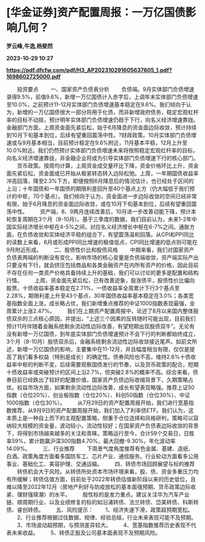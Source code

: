 # [华金证券]资产配置周报：一万亿国债影响几何？
**罗云峰,牛逸,杨斐然**

**2023-10-29 10:27**

**https://pdf.dfcfw.com/pdf/H3_AP202310291605637605_1.pdf?1698602725000.pdf**

　　投资要点 　　一、国家资产负债表分析 　　负债端。9月实体部门负债增速录得9.5%，前值9.6%，新增一万亿国债计入赤字后，上调年末实体部门负债增速至10.0%，之前预计11-12月实体部门负债增速基本稳定在9.6%。我们倾向于认为，新增的一万亿国债很大一部分将用于化债，而非新增政府债务，稳定宏观杠杆率的目标不动摇，预计明年实体部门负债增速仍趋于下行，向名义经济增速靠拢。金融部门方面，上周资金面先紧后松，始于6月降息的资金面边际收敛，预计持续到10月下旬基本到位，后续有望重回震荡中性。?财政政策。10月实体部门负债增速或与9月基本相当，目前预计稳定在9.6%附近，11月基本平稳，12月上升至10.0%附近。我们仍然预计实体部门负债增速未来将按照稳定宏观杠杆率的目标，向名义经济增速靠拢，非金融企业将成为引导实体部门负债增速下行的核心部门。 　　货币政策。按周均计算，上周资金成交量环比下降，资金价格环比上升，资金面先紧后松，资金面或已开始从极紧转态转入边际松弛。上周，一年期国债收益率冲高回落，降至2.3%下方，即便按照6月降息后的情况估计，也已经处于区间的上沿；十年国债和一年国债的期限利差回升至40个基点上方（仍大幅低于我们预计的中枢，70个基点）。我们倾向于认为，资金面进一步边际收敛的空间已经非常有限，始于6月降息的资金面边际收敛，或在10月下旬基本到位，后续有望重回震荡中性。 　　资产端，8、9两月连续改善后，10月进一步改善动能下降，预计本轮恢复周期在3个月（8-10月）。基于三季度的数据，我们目前认为，未来1-2年中国实际经济增长中枢在4-5%之间，对应名义经济增长中枢在6-7%之间。通胀方面，在负债收敛和实体经济平稳的组合下，有望震荡温和回落。从CPI和PPI同比的读数上来看，6月或形成PPI同比增速的极值低点，CPI同比增速的低点则可能在9月附近形成。 　　二、股债性价比和股债风格 　　中期来看，我们对国家资产负债表两端的判断没有变化，影响市场的核心变量是负债端收敛，资产端实际产出只要没有下行，就会挤压包括商品和各类金融资产在内所有资产的价格，因此目前不存在任何一类资产价格具备持续上升的基础，我们可以讨论的更多是配置和结构行情。 　　上周，资金面先紧后松，已有改善迹象，股涨债平，股债性价比偏向股票。十债收益率基本稳定在2.71%，一债收益率全周累计下行3个基点至2.28%，期限利差上升至43个基点，30年国债收益率基本稳定在3.0%；各类宽基指数全面上涨，成长略占优，我们新增重点推荐的中证1000指数表现最强，全周累计上涨2.47%。 　　我们在上期资产配置周报中，论述了8月以来国内整体股债双杀的三点核心原因，并提出，“上述三个因素的反转随时可能出现，目前我们预计11月伴随着金融系统剩余流动性边际改善，有望短期出现股债双牛”。无论有没有新增一万亿国债，到年底实体部门负债增速预计不会下行的判断都始终成立，3个月（8-10月）股债双杀后，金融系统剩余流动性边际收敛接近尾声。如前文所述，新增一万亿国债的影响，主要集中在11-12月，并且幅度相当有限，仅仅是提高了我们看多权益（特别是成长）的确定性。债券风险也不高，维持2.6%十债收益率中枢的判断不变，后续需要观察国债发行的节奏，以及货币政策的配合，短期十债收益率或突破预计的区间上沿2.7%，但突破2.8%的概率不高。综合来看，债券目前已经跌出了较好的配置价值，国家资产负债边际收缩背景下，久期策略占优。权益市场方面，如果剩余流动性边际改善，成长有望表现略强。推荐上证50指数（仓位20%）、创业板指数（仓位20%）、科创50指数（仓位30%）、中证1000指数（仓位30%）。 　　从7月29日的资产配置周报开始，我们进行宽基指数推荐，从9月9日的资产配置周报开始，我们加入了利率债ETF。我们认为，这本质上是一种自上而下的主观配置策略，侧重于仓位选择和风格研判，策略可以容纳较大规模的资金量，波动较小，流动性较好；在国家资产负债表边际收敛的背景下，将得到市场越来越多的关注和青睐。策略运行至今，合计59个交易日，日胜率59%，累计跑赢沪深300指数4.70%，最大回撤-9.30%，年化波动率14.09%。 　　三、行业推荐 　　下周景气度角度推荐有色金属、基建、造纸、白酒。政策角度方面看多国防军工、芯片产业、通信服务。行业轮动方面看多公用事业、基础化工、美容护理、交通运输。 　　四、转债市场回顾展望与标的推荐 　　转债机会大于风险。从转债所处资本市场环境来看，股、债、资金多重压力均有所缓解；转债估值方面，目前处于2022年转债估值新阶段以来的历史低位，且难以降至2022年12月（房地产利好与防疫放松的基本面强预期、货币政策边际收紧、理财强赎潮）的水平。 　　股性标的是发力重点。建议关注华为汽车产业链、顺周期行业、以及业绩修复的标的如沿浦转债、法兰转债、岱美转债、科斯转债、睿创转债。 　　五、风险提示： 　　1、经济失速下滑，政策超预期宽松。 　　2、行业推荐根据过往数据、规律、经验总结，行业未来表现可能不及预期。 　　3、市场波动超预期，与预测差异较大。 　　4、宽基指数推荐历史表现不代表未来收益。 　　5、转债正股及公司基本面表现不及预期风险。